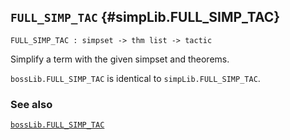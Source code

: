 ## `FULL_SIMP_TAC` {#simpLib.FULL_SIMP_TAC}


```
FULL_SIMP_TAC : simpset -> thm list -> tactic
```



Simplify a term with the given simpset and theorems.


`bossLib.FULL_SIMP_TAC` is identical to `simpLib.FULL_SIMP_TAC`.

### See also

[`bossLib.FULL_SIMP_TAC`](#bossLib.FULL_SIMP_TAC)

